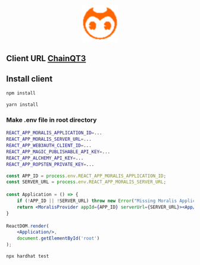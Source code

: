 <div align="center">
    <p align="center">
      <img src="src/assets/images/icons/orange.png" alt="ChainQT3" width="100" height="100" />
    </p>
</div>

## Client URL [ChainQT3](https://chainqt3.com/)

## Install client

```sh
npm install
```

```sh
yarn install
```

### Make .env file in root directory
```sh
REACT_APP_MORALIS_APPLICATION_ID=...
REACT_APP_MORALIS_SERVER_URL=...
REACT_APP_WEB3AUTH_CLIENT_ID=...
REACT_APP_MAGIC_PUBLISHABLE_API_KEY=...
REACT_APP_ALCHEMY_API_KEY=...
REACT_APP_ROPSTEN_PRIVATE_KEY=...
```

```jsx
const APP_ID = process.env.REACT_APP_MORALIS_APPLICATION_ID;
const SERVER_URL = process.env.REACT_APP_MORALIS_SERVER_URL;

const Application = () => {
    if (!APP_ID || !SERVER_URL) throw new Error("Missing Moralis Application ID or Server URL. Make sure to set your .env file.");
    return <MoralisProvider appId={APP_ID} serverUrl={SERVER_URL}><App/></MoralisProvider>
}

ReactDOM.render(
    <Application/>,
    document.getElementById('root')
);
```

```
npx hardhat test
```

